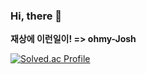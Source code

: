 ### Hi, there 👋
**재상에 이런일이! => ohmy-Josh**

[![Solved.ac Profile](http://mazassumnida.wtf/api/v2/generate_badge?boj=ohmy_Josh)](https://solved.ac/jhwon07/)

<!--
**ohmy-Josh/ohmy-Josh** is a ✨ _special_ ✨ repository because its `README.md` (this file) appears on your GitHub profile.

Here are some ideas to get you started:

- 🔭 I’m currently working on ...
- 🌱 I’m currently learning ...
- 👯 I’m looking to collaborate on ...
- 🤔 I’m looking for help with ...
- 💬 Ask me about ...
- 📫 How to reach me: ...
- 😄 Pronouns: ...
- ⚡ Fun fact: ...
-->
